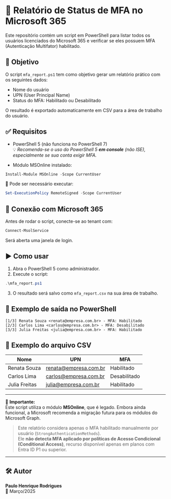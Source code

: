 # 🔐 Relatório de Status de MFA no Microsoft 365

Este repositório contém um script em PowerShell para listar todos os usuários licenciados do Microsoft 365 e verificar se eles possuem MFA (Autenticação Multifator) habilitado.

## 📄 Objetivo

O script `mfa_report.ps1` tem como objetivo gerar um relatório prático com os seguintes dados:

- Nome do usuário
- UPN (User Principal Name)
- Status do MFA: Habilitado ou Desabilitado

O resultado é exportado automaticamente em CSV para a área de trabalho do usuário.

## ✅ Requisitos

- PowerShell 5 (não funciona no PowerShell 7)  
  💡 *Recomenda-se o uso do PowerShell 5 **em console** (não ISE), especialmente se sua conta exigir MFA.*

- Módulo MSOnline instalado:

```powershell
Install-Module MSOnline -Scope CurrentUser
```

📌 Pode ser necessário executar:

```powershell
Set-ExecutionPolicy RemoteSigned -Scope CurrentUser
```

## 🔌 Conexão com Microsoft 365

Antes de rodar o script, conecte-se ao tenant com:

```powershell
Connect-MsolService
```

Será aberta uma janela de login.

## ▶️ Como usar

1. Abra o PowerShell 5 como administrador.
2. Execute o script:

```powershell
.\mfa_report.ps1
```

3. O resultado será salvo como `mfa_report.csv` na sua área de trabalho.

## 🧪 Exemplo de saída no PowerShell

```
[1/3] Renata Souza <renata@empresa.com.br> - MFA: Habilitado
[2/3] Carlos Lima <carlos@empresa.com.br> - MFA: Desabilitado
[3/3] Julia Freitas <julia@empresa.com.br> - MFA: Habilitado
```

## 📁 Exemplo do arquivo CSV

| Nome         | UPN                    | MFA         |
|--------------|------------------------|-------------|
| Renata Souza | renata@empresa.com.br  | Habilitado  |
| Carlos Lima  | carlos@empresa.com.br  | Desabilitado|
| Julia Freitas| julia@empresa.com.br   | Habilitado  |

---

🚨 **Importante:**  
Este script utiliza o módulo **MSOnline**, que é legado. Embora ainda funcional, a Microsoft recomenda a migração futura para os módulos do Microsoft Graph.

> Este relatório considera apenas o MFA habilitado manualmente por usuário (`StrongAuthenticationMethods`).  
> Ele **não detecta MFA aplicado por políticas de Acesso Condicional (Conditional Access)**, recurso disponível apenas em planos com Entra ID P1 ou superior.

---

## 🛠️ Autor

**Paulo Henrique Rodrigues**  
📅 Março/2025

